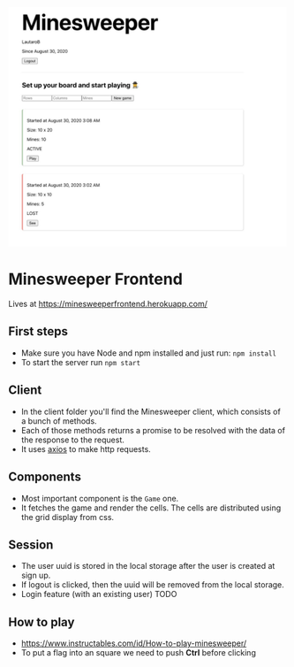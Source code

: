 ![Minesweeper](minesweeper.jpeg)

# Minesweeper Frontend

Lives at https://minesweeperfrontend.herokuapp.com/

## First steps
- Make sure you have Node and npm installed and just run: `npm install`
- To start the server run `npm start`

## Client
- In the client folder you'll find the Minesweeper client, which consists of a bunch of methods.
- Each of those methods returns a promise to be resolved with the data of the response to the request.
- It uses [axios](https://github.com/axios/axios) to make http requests.

## Components
- Most important component is the `Game` one.
- It fetches the game and render the cells. The cells are distributed using the grid display from css.

## Session
- The user uuid is stored in the local storage after the user is created at sign up.
- If logout is clicked, then the uuid will be removed from the local storage.
- Login feature (with an existing user) TODO

## How to play
- https://www.instructables.com/id/How-to-play-minesweeper/
- To put a flag into an square we need to push **Ctrl** before clicking

